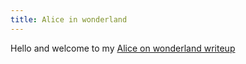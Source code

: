```yaml
---
title: Alice in wonderland 
---
```

Hello and welcome to my [Alice on wonderland writeup](https://tryhackme.com/room/wonderland)


